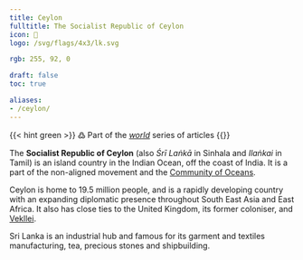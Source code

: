 ```yaml
---
title: Ceylon
fulltitle: The Socialist Republic of Ceylon
icon: 🍵
logo: /svg/flags/4x3/lk.svg

rgb: 255, 92, 0

draft: false
toc: true

aliases:
- /ceylon/
---
```

{{< hint green >}}
߷ Part of the *[world](/world/)* series of articles
{{</hint>}}

The **Socialist Republic of Ceylon** (also *Śrī Laṅkā* in Sinhala and *Ilaṅkai* in Tamil) is an island country in the Indian Ocean, off the coast of India. It is a part of the non-aligned movement and the [<span class="fi fi-oceans"></span> Community of Oceans](/oceans-council/).

Ceylon is home to 19.5 million people, and is a rapidly developing country with an expanding diplomatic presence throughout South East Asia and East Africa. It also has close ties to the United Kingdom, its former coloniser, and [<span class="fi fi-com"></span> Vekllei](/vekllei).

Sri Lanka is an industrial hub and famous for its garment and textiles manufacturing, tea, precious stones and shipbuilding.
